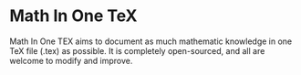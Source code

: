 # Math In One TeX

Math In One TEX aims to document as much mathematic knowledge in one TeX file (.tex) as possible. It is completely open-sourced, and all are welcome to modify and improve.